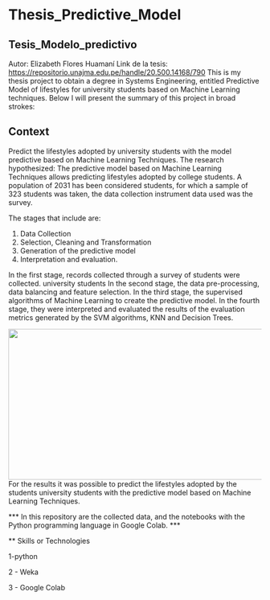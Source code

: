 # Thesis_Predictive_Model
## Tesis_Modelo_predictivo
Autor: Elizabeth Flores Huamaní
Link de la tesis: https://repositorio.unajma.edu.pe/handle/20.500.14168/790
This is my thesis project to obtain a degree in Systems Engineering, entitled Predictive Model of lifestyles for university students based on Machine Learning techniques.
Below I will present the summary of this project in broad strokes:
## Context ##
Predict the lifestyles adopted by university students with the model
predictive based on Machine Learning Techniques. The research hypothesized: The
predictive model based on Machine Learning Techniques allows predicting lifestyles
adopted by college students. A population of 2031 has been considered
students, for which a sample of 323 students was taken, the data collection instrument
data used was the survey.

The stages that include are:
1. Data Collection
2. Selection, Cleaning and
Transformation
3. Generation of the predictive model
4. Interpretation and evaluation.

In the first stage, records collected through a survey of students were collected.
university students In the second stage, the data pre-processing, data balancing
and feature selection. In the third stage, the supervised algorithms of
Machine Learning to create the predictive model. In the fourth stage, they were interpreted and
evaluated the results of the evaluation metrics generated by the SVM algorithms,
KNN and Decision Trees.

<img src="images/Pipeline.PNG" width="550" height="300" align="right">

For the results it was possible to predict the lifestyles adopted by the students
university students with the predictive model based on Machine Learning Techniques.

*** In this repository are the collected data, and the notebooks with the Python programming language in Google Colab. ***

** Skills or Technologies

1-python

2 - Weka

3 - Google Colab
